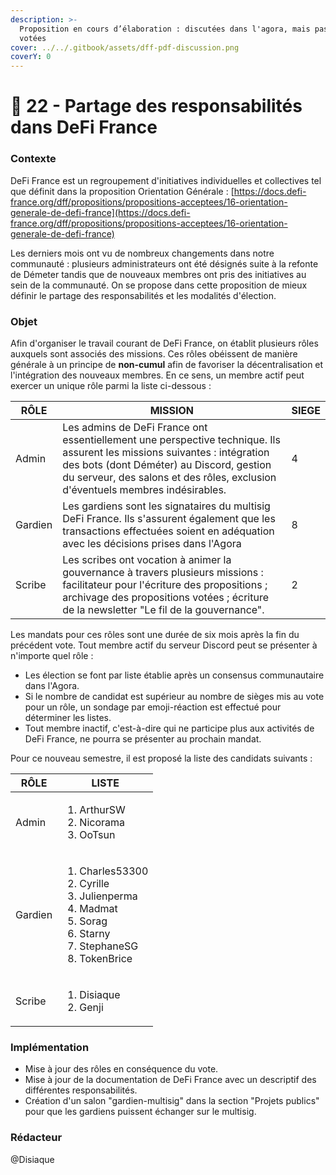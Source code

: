 ```yaml
---
description: >-
  Proposition en cours d’élaboration : discutées dans l'agora, mais pas encore
  votées
cover: ../../.gitbook/assets/dff-pdf-discussion.png
coverY: 0
---
```


# 💬 22 - Partage des responsabilités dans DeFi France

### Contexte

DeFi France est un regroupement d'initiatives individuelles et collectives tel que définit dans la proposition Orientation Générale : [https://docs.defi-france.org/dff/propositions/propositions-acceptees/16-orientation-generale-de-defi-france](https://docs.defi-france.org/dff/propositions/propositions-acceptees/16-orientation-generale-de-defi-france)

Les derniers mois ont vu de nombreux changements dans notre communauté : plusieurs administrateurs ont été désignés suite à la refonte de Démeter tandis que de nouveaux membres ont pris des initiatives au sein de la communauté. On se propose dans cette proposition de mieux définir le partage des responsabilités et les modalités d'élection.

### Objet

Afin d'organiser le travail courant de DeFi France, on établit plusieurs rôles auxquels sont associés des missions. Ces rôles obéissent de manière générale à un principe de **non-cumul** afin de favoriser la décentralisation et l'intégration des nouveaux membres. En ce sens, un membre actif peut exercer un unique rôle parmi la liste ci-dessous :

| RÔLE    | MISSION                                                                                                                                                                                                                                                 | SIEGE |
| ------- | ------------------------------------------------------------------------------------------------------------------------------------------------------------------------------------------------------------------------------------------------------- | ----- |
| Admin   | Les admins de DeFi France ont essentiellement une perspective technique. Ils assurent les missions suivantes : intégration des bots (dont Déméter) au Discord, gestion du serveur, des salons et des rôles, exclusion d'éventuels membres indésirables. | 4     |
| Gardien | Les gardiens sont les signataires du multisig DeFi France. Ils s'assurent également que les transactions effectuées soient en adéquation avec les décisions prises dans l'Agora                                                                         | 8     |
| Scribe  | Les scribes ont vocation à animer la gouvernance à travers plusieurs missions : facilitateur pour l'écriture des propositions ; archivage des propositions votées ; écriture de la newsletter "Le fil de la gouvernance".                               | 2     |

Les mandats pour ces rôles sont une durée de six mois après la fin du précédent vote. Tout membre actif du serveur Discord peut se présenter à n'importe quel rôle :

* Les élection se font par liste établie après un consensus communautaire dans l'Agora.
* Si le nombre de candidat est supérieur au nombre de sièges mis au vote pour un rôle, un sondage par emoji-réaction est effectué pour déterminer les listes.
* Tout membre inactif, c'est-à-dire qui ne participe plus aux activités de DeFi France, ne pourra se présenter au prochain mandat.

Pour ce nouveau semestre, il est proposé la liste des candidats suivants :

| RÔLE    | LISTE                                                                                                                                                |
| ------- | ---------------------------------------------------------------------------------------------------------------------------------------------------- |
| Admin   | <ol><li>ArthurSW</li><li>Nicorama</li><li>OoTsun</li></ol>                                                                                           |
| Gardien | <ol><li>Charles53300</li><li>Cyrille</li><li>Julienperma</li><li>Madmat</li><li>Sorag</li><li>Starny</li><li>StephaneSG</li><li>TokenBrice</li></ol> |
| Scribe  | <ol><li>Disiaque</li><li>Genji</li></ol>                                                                                                             |

### Implémentation

* Mise à jour des rôles en conséquence du vote.
* Mise à jour de la documentation de DeFi France avec un descriptif des différentes responsabilités.
* Création d'un salon "gardien-multisig" dans la section "Projets publics" pour que les gardiens puissent échanger sur le multisig.

### Rédacteur

@Disiaque
